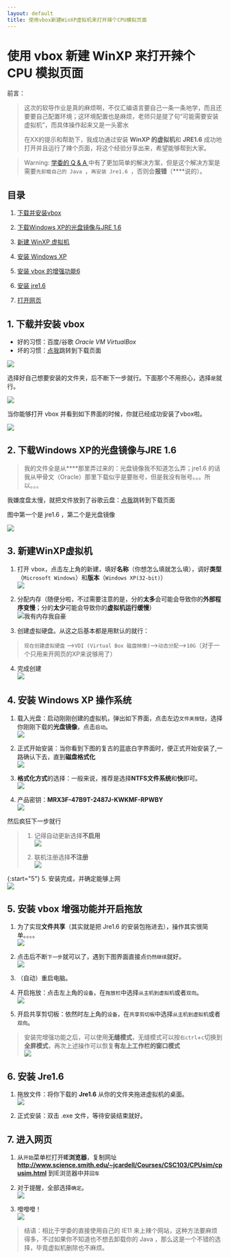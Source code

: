 ```yaml
---
layout: default
title: 使用vbox新建WinXP虚拟机来打开辣个CPU模拟页面
---
```


# 使用 vbox 新建 WinXP 来打开辣个 CPU 模拟页面

前言：
> 这次的软导作业是真的麻烦啊，不仅汇编语言要自己一条一条地学，而且还要要自己配置环境；这环境配置也是麻烦，老师只是提了句“可能需要安装虚拟机”，而具体操作起来又是一头雾水
>
>在XX的提示和帮助下，我成功通过安装 **WinXP 的虚拟机**和 **JRE1.6** 成功地打开并且运行了辣个页面，将这个经验分享出来，希望能够帮到大家。

> Warning: <a href="https://ks0508.github.io/SE-project/QA1/QA1" target="_blank">学委的 Q & A </a>中有了更加简单的解决方案，但是这个解决方案是需要`先卸载自己的 Java `，`再安装 Jre1.6 `，否则会**报错**（****说的）。

## 目录

1. <a href="#1">下载并安装vbox</a>

2. <a href="#2">下载Windows XP的光盘镜像与JRE 1.6</a>

3. <a href="#3">新建 WinXP 虚拟机</a>

4. <a href="#4">安装 Windows XP</a>

5. <a href="#5">安装 vbox 的增强功能6</a>

6. <a href="#6">安装 jre1.6</a>

7. <a href="#7">打开网页</a>

## 1. <a name="1">下载并安装 vbox</a>


* 好的习惯：百度/谷歌 *Oracle VM VirtualBox*
* 坏的习惯：<a href="https://www.virtualbox.org/wiki/Downloads" target="_blank">点我</a>跳转到下载页面

![](images/002/vmboxdownload.png)

选择好自己想要安装的文件夹，后不断下一步就行。下面那个不用担心，选择`是`就行。

![](images/002/warning.png)

当你能够打开 vbox 并看到如下界面的时候，你就已经成功安装了vbox啦。

![](images/002/vboxstart.png)

## 2. <a name="2">下载Windows XP的光盘镜像与JRE 1.6</a>

> 我的文件全是从****那里弄过来的：光盘镜像我不知道怎么弄；jre1.6 的话我从甲骨文（Oracle）那里下载似乎是要账号，但是我没有账号。。。所以。。。

我嫌度盘太慢，就把文件放到了谷歌云盘：<a href="https://drive.google.com/open?id=1FvoWeTK_Y4owMS4pzZBxLwpsxJoU0wG7" target="_blank">点我</a>跳转到下载页面

图中第一个是 jre1.6 ，第二个是光盘镜像

![](images/002/wtnddl.png)

## 3. <a name="#3">新建WinXP虚拟机</a>

1. 打开 vbox，点击左上角的新建，填好**名称**（你想怎么填就怎么填），调好**类型**（`Microsoft Windows`）和**版本**（`Windows XP(32-bit)`）  
![](images/002/classandversion.png)

2. 分配内存（随便分啦，不过需要注意的是，分的**太多**会可能会导致你的**外部程序变慢**；分的**太少**可能会导致你的**虚拟机运行缓慢**）  
![我有内存我自豪](images/002/memory.png)

3. 创建虚拟硬盘。从这之后基本都是用默认的就行：  
>`现在创建虚拟硬盘` -->`VDI (Virtual Box 磁盘映像)`-->`动态分配`-->`10G`（对于一个只用来开网页的XP来说够用了）

4. 完成创建  
![](images/002/finishcreat.png)

## 4. <a name="4">安装 Windows XP 操作系统</a>

1. 载入光盘：启动刚刚创建的虚拟机，弹出如下界面，点击左边`文件夹按钮`，选择你刚刚下载的**光盘镜像**，点击`启动`。  
![](images/002/choseadisk.png)

2. 正式开始安装：当你看到下图的复古的蓝底白字界面时，便正式开始安装了,一路确认下去，直到**磁盘格式化**  
![](images/002/startinstall.png)

3. **格式化方式**的选择：一般来说，推荐是选择**NTFS文件系统**和**快**即可。  
![](images/002/choseformat.png)

4. 产品密钥：**MRX3F-47B9T-2487J-KWKMF-RPWBY**  
![](images/002/key.png)

然后疯狂下一步就行
> 1. 记得自动更新选择**不启用**  
> ![](images/002/noupdate.png)
>
> 2. 联机注册选择**不注册**  
> ![](images/002/nosign.png)

{:start="5"}
5. 安装完成，并确定能够上网  
![](images/002/finishinstall.png)

## 5. <a name="5">安装 vbox 增强功能并开启拖放</a>

1. 为了实现**文件共享**（其实就是把 Jre1.6 的安装包拖进去），操作其实很简单。。。。  
![](images/002/installauguma.png)

2. 点击后不断`下一步`就可以了，遇到下图界面直接点`仍然继续`就好。  
![](images/002/installauguma02.png)

3. （自动）重启电脑。

4. 开启拖放：点击左上角的`设备`，在`拖放栏`中选择`从主机到虚拟机`或者`双向`。  
![](images/002/tuofang.png)

5. 开启共享剪切板：依然时左上角的`设备`，在`共享剪切板`中选择`从主机到虚拟机`或者`双向`。

> 安装完增强功能之后，可以使用**无缝模式**，无缝模式可以按`右ctrl`+`c`切换到**全屏模式**，再次上述操作可以恢复**有左上工作栏的窗口模式**  
> ![](images/002/nofeng.png)

## 6. <a name="6">安装 Jre1.6</a>

1. 拖放文件：将你下载的 **Jre1.6** 从你的文件夹拖进虚拟机的桌面。  
![](images/002/jrein.png)

2. 正式安装：双击 .exe 文件，等待安装结束就好。

## 7. <a name="7">进入网页</a>

1. 从`开始`菜单栏打开**IE浏览器**，复制网址**http://www.science.smith.edu/~jcardell/Courses/CSC103/CPUsim/cpusim.html** 到IE浏览器中并`回车`

2. 对于提醒，全部选择`确定`。  
![](images/002/joininwebsite.png)

3. 噔噔噔！  
![](images/002/finish.png)



> 结语：相比于学委的直接使用自己的 IE11 来上辣个网站，这种方法要麻烦得多，不过如果你不知道也不想去卸载你的 Java ，那么这是一个不错的选择，毕竟虚拟机删除也不麻烦。
